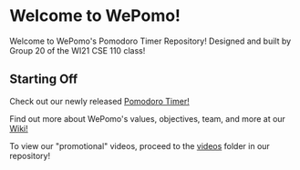 # Welcome to WePomo!
Welcome to WePomo's Pomodoro Timer Repository! Designed and built by Group 20 of the WI21 CSE 110 class!

## Starting Off

Check out our newly released [Pomodoro Timer!](https://xlmentx.github.io/wePomo/)

Find out more about WePomo's values, objectives, team, and more at our [Wiki!](https://github.com/xlmentx/wePomo/wiki/1.-Welcome-to-WePomo!)

To view our "promotional" videos, proceed to the [videos](https://github.com/xlmentx/wePomo/tree/main/admin/videos) folder in our repository!

